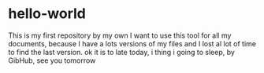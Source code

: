 # hello-world
This is my first repository by my own
I want to use this tool for all my documents, because I have a lots versions of my files and I lost al lot of time to find the last version.
ok it is to late today, i thing i going to sleep, by GibHub, see you tomorrow

